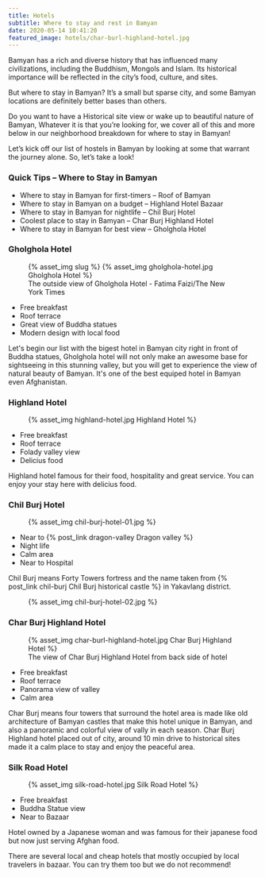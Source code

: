 ```yaml
---
title: Hotels
subtitle: Where to stay and rest in Bamyan
date: 2020-05-14 10:41:20
featured_image: hotels/char-burl-highland-hotel.jpg
---
```

Bamyan has a rich and diverse history that has influenced many civilizations, including the Buddhism, Mongols and Islam. Its historical importance will be reflected in the city’s food, culture, and sites.

But where to stay in Bamyan? It’s a small but sparse city, and some Bamyan locations are definitely better bases than others.

Do you want to have a Historical site view or wake up to beautiful nature of Bamyan, Whatever it is that you’re looking for, we cover all of this and more below in our neighborhood breakdown for where to stay in Bamyan!

Let’s kick off our list of hostels in Bamyan by looking at some that warrant the journey alone. So, let’s take a look!

### Quick Tips – Where to Stay in Bamyan

- Where to stay in Bamyan for first-timers – Roof of Bamyan
- Where to stay in Bamyan on a budget – Highland Hotel Bazaar
- Where to stay in Bamyan for nightlife – Chil Burj Hotel
- Coolest place to stay in Bamyan – Char Burj Highland Hotel
- Where to stay in Bamyan for best view – Gholghola Hotel


### Gholghola Hotel

<figure>
{% asset_img slug %}
{% asset_img gholghola-hotel.jpg Gholghola Hotel %}
<figcaption>The outside view of Gholghola Hotel - Fatima Faizi/The New York Times</figcaption></figure>

- Free breakfast
- Roof terrace
- Great view of Buddha statues
- Modern design with local food

Let's begin our list with the bigest hotel in Bamyan city right in front of Buddha statues, Gholghola hotel will not only make an awesome base for sightseeing in this stunning valley, but you will get to experience the view of natural beauty of Bamyan. It's one of the best equiped hotel in Bamyan even Afghanistan.

### Highland Hotel

<figure class=medium>
{% asset_img highland-hotel.jpg Highland Hotel %}
</figure>

- Free breakfast
- Roof terrace
- Folady valley view
- Delicius food

Highland hotel famous for their food, hospitality and great service. You can enjoy your stay here with delicius food.

### Chil Burj Hotel

<figure class=medium>
{% asset_img chil-burj-hotel-01.jpg %}
</figure>

- Near to {% post_link dragon-valley Dragon valley %}
- Night life
- Calm area
- Near to Hospital

Chil Burj means Forty Towers fortress and the name taken from {% post_link chil-burj Chil Burj historical castle %} in Yakavlang district.

<figure class=small>
{% asset_img chil-burj-hotel-02.jpg %}
</figure>

### Char Burj Highland Hotel

<figure class=medium>
{% asset_img char-burl-highland-hotel.jpg Char Burj Highland Hotel %}
<figcaption>The view of Char Burj Highland Hotel from back side of hotel</figcaption></figure>

- Free breakfast
- Roof terrace
- Panorama view of valley
- Calm area

Char Burj means four towers that surround the hotel area is made like old architecture of Bamyan castles that make this hotel unique in Bamyan, and also a panoramic and colorful view of vally in each season. Char Burj Highland hotel placed out of city, around 10 min drive to historical sites made it a calm place to stay and enjoy the peaceful area.

### Silk Road Hotel

<figure class=medium>
{% asset_img silk-road-hotel.jpg Silk Road Hotel %}
</figure>

- Free breakfast
- Buddha Statue view
- Near to Bazaar

Hotel owned by a Japanese woman and was famous for their japanese food but now just serving Afghan food.

There are several local and cheap hotels that mostly occupied by local travelers in bazaar. You can try them too but we do not recommend!